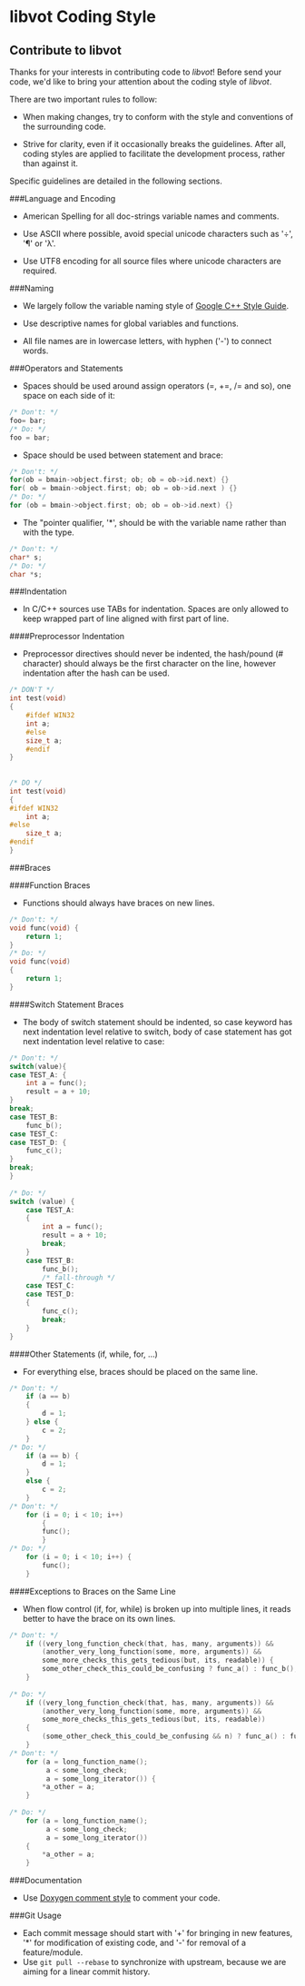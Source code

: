 # libvot Coding Style

## Contribute to libvot
Thanks for your interests in contributing code to *libvot*! Before send your code, we'd like to bring your attention about the coding style of *libvot*.

There are two important rules to follow:
* When making changes, try to conform with the style and conventions of the surrounding code.

* Strive for clarity, even if it occasionally breaks the guidelines. After all, coding styles are applied to facilitate the development process, rather than against it.

Specific guidelines are detailed in the following sections.

###Language and Encoding
* American Spelling for all doc-strings variable names and comments.

* Use ASCII where possible, avoid special unicode characters such as '÷', '¶' or 'λ'.

* Use UTF8 encoding for all source files where unicode characters are required.

###Naming
* We largely follow the variable naming style of [Google C++ Style Guide](https://google.github.io/styleguide/cppguide.html).

* Use descriptive names for global variables and functions.

* All file names are in lowercase letters, with hyphen ('-') to connect words.

###Operators and Statements
* Spaces should be used around assign operators (=, +=, /= and so), one space on each side of it:

```cpp
/* Don't: */
foo= bar;
/* Do: */
foo = bar;
```

* Space should be used between statement and brace:

```cpp
/* Don't: */
for(ob = bmain->object.first; ob; ob = ob->id.next) {}
for( ob = bmain->object.first; ob; ob = ob->id.next ) {}
/* Do: */
for (ob = bmain->object.first; ob; ob = ob->id.next) {}
```

* The "pointer qualifier, '*', should be with the variable name rather than with the type.

```cpp
/* Don't: */
char* s;
/* Do: */
char *s;
```

###Indentation
* In C/C++ sources use TABs for indentation. Spaces are only allowed to keep wrapped part of line aligned with first part of line.

####Preprocessor Indentation
* Preprocessor directives should never be indented, the hash/pound (# character) should always be the first character on the line, however indentation after the hash can be used.

```cpp
/* DON'T */
int test(void)
{
    #ifdef WIN32
    int a;
    #else
    size_t a;
    #endif
}
 
 
/* DO */
int test(void)
{
#ifdef WIN32
    int a;
#else
    size_t a;
#endif
}
```

###Braces

####Function Braces
* Functions should always have braces on new lines.

```cpp
/* Don't: */
void func(void) {
    return 1;
}
/* Do: */
void func(void)
{
    return 1;
}
```

####Switch Statement Braces
* The body of switch statement should be indented, so case keyword has next indentation level relative to switch, body of case statement has got next indentation level relative to case:

```cpp
/* Don't: */
switch(value){
case TEST_A: {
    int a = func();
    result = a + 10;
}
break;
case TEST_B:
    func_b();
case TEST_C:
case TEST_D: {
    func_c();
}
break;
}
 
/* Do: */
switch (value) {
    case TEST_A:
    {
        int a = func();
        result = a + 10;
        break;
    }
    case TEST_B:
        func_b();
        /* fall-through */
    case TEST_C:
    case TEST_D:
    {
        func_c();
        break;
    }
}
```

####Other Statements (if, while, for, ...)
* For everything else, braces should be placed on the same line.

```cpp
/* Don't: */
    if (a == b)
    {
        d = 1;
    } else {
        c = 2;
    }
/* Do: */
    if (a == b) {
        d = 1;
    }
    else {
        c = 2;
    }
/* Don't: */
    for (i = 0; i < 10; i++)
        {
        func();
        }
/* Do: */
    for (i = 0; i < 10; i++) {
        func();
    }
```

####Exceptions to Braces on the Same Line
* When flow control (if, for, while) is broken up into multiple lines, it reads better to have the brace on its own lines.

```cpp
/* Don't: */
    if ((very_long_function_check(that, has, many, arguments)) &&
        (another_very_long_function(some, more, arguments)) &&
        some_more_checks_this_gets_tedious(but, its, readable)) {
        some_other_check_this_could_be_confusing ? func_a() : func_b();
    }
 
/* Do: */
    if ((very_long_function_check(that, has, many, arguments)) &&
        (another_very_long_function(some, more, arguments)) &&
        some_more_checks_this_gets_tedious(but, its, readable))
    {
        (some_other_check_this_could_be_confusing && n) ? func_a() : func_b();
    }
/* Don't: */
    for (a = long_function_name();
         a < some_long_check;
         a = some_long_iterator()) {
        *a_other = a;
    }
 
/* Do: */
    for (a = long_function_name();
         a < some_long_check;
         a = some_long_iterator())
    {
        *a_other = a;
    }
```

###Documentation
* Use [Doxygen comment style](http://www.stack.nl/~dimitri/doxygen/manual/docblocks.html) to comment your code.

###Git Usage
* Each commit message should start with '+' for bringing in new features, '*' for modification of existing code, and '-' for removal of a feature/module.
* Use `git pull --rebase` to synchronize with upstream, because we are aiming for a linear commit history.
